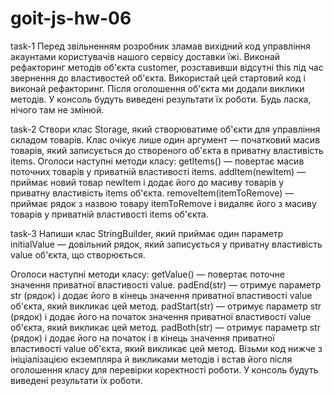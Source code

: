 # goit-js-hw-06

task-1 Перед звільненням розробник зламав вихідний код управління акаунтами користувачів нашого сервісу доставки їжі.
Виконай рефакторинг методів об'єкта customer, розставивши відсутні this під час звернення до властивостей об'єкта.
Використай цей стартовий код і виконай рефакторинг. Після оголошення об'єкта ми додали виклики методів. У консоль будуть
виведені результати їх роботи. Будь ласка, нічого там не змінюй.

task-2 Створи клас Storage, який створюватиме об'єкти для управління складом товарів. Клас очікує лише один аргумент —
початковий масив товарів, який записується до створеного об'єкта в приватну властивість items. Оголоси наступні методи
класу: getItems() — повертає масив поточних товарів у приватній властивості items. addItem(newItem) — приймає новий
товар newItem і додає його до масиву товарів у приватну властивість items об'єкта. removeItem(itemToRemove) — приймає
рядок з назвою товару itemToRemove і видаляє його з масиву товарів у приватній властивості items об'єкта.

task-3 Напиши клас StringBuilder, який приймає один параметр initialValue — довільний рядок, який записується у приватну
властивість value об'єкта, що створюється.

Оголоси наступні методи класу: getValue() — повертає поточне значення приватної властивості value. padEnd(str) — отримує
параметр str (рядок) і додає його в кінець значення приватної властивості value об'єкта, який викликає цей метод.
padStart(str) — отримує параметр str (рядок) і додає його на початок значення приватної властивості value об'єкта, який
викликає цей метод. padBoth(str) — отримує параметр str (рядок) і додає його на початок і в кінець значення приватної
властивості value об'єкта, який викликає цей метод. Візьми код нижче з ініціалізацією екземпляра й викликами методів і
встав його після оголошення класу для перевірки коректності роботи. У консоль будуть виведені результати їх роботи.
